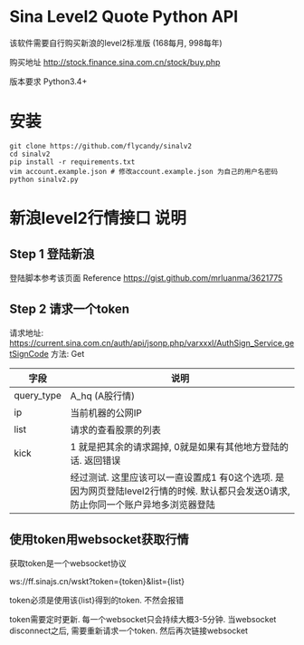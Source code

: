 # Sina Level2 Quote Python API
该软件需要自行购买新浪的level2标准版 (168每月, 998每年)

购买地址 http://stock.finance.sina.com.cn/stock/buy.php

 
版本要求 Python3.4+

# 安装
```
git clone https://github.com/flycandy/sinalv2
cd sinalv2
pip install -r requirements.txt
vim account.example.json # 修改account.example.json 为自己的用户名密码
python sinalv2.py
```

# 新浪level2行情接口 说明

## Step 1 登陆新浪

登陆脚本参考该页面 Reference https://gist.github.com/mrluanma/3621775

## Step 2 请求一个token


请求地址: https://current.sina.com.cn/auth/api/jsonp.php/varxxxl/AuthSign_Service.getSignCode
方法: Get

字段       | 说明 
---------|-------
query_type | A_hq (A股行情)
 ip  | 当前机器的公网IP
list | 请求的查看股票的列表 
kick | 1 就是把其余的请求踢掉, 0就是如果有其他地方登陆的话. 返回错误 
    |经过测试. 这里应该可以一直设置成1 有0这个选项. 是因为网页登陆level2行情的时候. 默认都只会发送0请求, 防止你同一个账户异地多浏览器登陆




## 使用token用websocket获取行情

获取token是一个websocket协议

ws://ff.sinajs.cn/wskt?token={token}&list={list}

token必须是使用该{list}得到的token. 不然会报错

token需要定时更新. 每一个websocket只会持续大概3-5分钟. 当websocket disconnect之后, 需要重新请求一个token. 然后再次链接websocket
